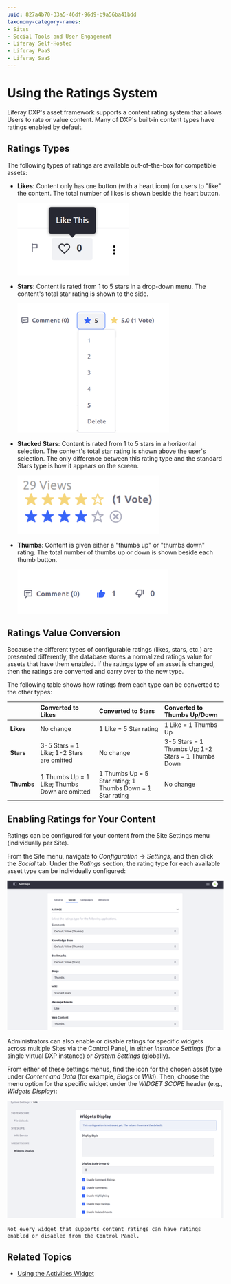 ```yaml
---
uuid: 827a4b70-33a5-46df-96d9-b9a56ba41bdd
taxonomy-category-names:
- Sites
- Social Tools and User Engagement
- Liferay Self-Hosted
- Liferay PaaS
- Liferay SaaS
---
```

# Using the Ratings System

Liferay DXP's asset framework <!-- TODO: Add link to asset framework article when available --> supports a content rating system that allows Users to rate or value content. Many of DXP's built-in content types have ratings enabled by default.

## Ratings Types

The following types of ratings are available out-of-the-box for compatible assets:

* **Likes**: Content only has one button (with a heart icon) for users to "like" the content. The total number of likes is shown beside the heart button.

    ![Users can give content likes with the Likes rating type.](./using-the-ratings-system/images/01.png)

* **Stars**: Content is rated from 1 to 5 stars in a drop-down menu. The content's total star rating is shown to the side.

    ![Users can rate content from 1 to 5 stars with the Stars rating type.](./using-the-ratings-system/images/02.png)

* **Stacked Stars**: Content is rated from 1 to 5 stars in a horizontal selection. The content's total star rating is shown above the user's selection. The only difference between this rating type and the standard Stars type is how it appears on the screen.

    ![Users can rate content from 1 to 5 stars with the Stacked Stars rating type, similarly to the standard Stars rating type.](./using-the-ratings-system/images/03.png)

* **Thumbs**: Content is given either a "thumbs up" or "thumbs down" rating. The total number of thumbs up or down is shown beside each thumb button.

    ![Users can give content either a thumbs up or thumbs down with the Thumbs rating type.](./using-the-ratings-system/images/04.png)

## Ratings Value Conversion

Because the different types of configurable ratings (likes, stars, etc.) are presented differently, the database stores a normalized ratings value for assets that have them enabled. If the ratings type of an asset is changed, then the ratings are converted and carry over to the new type.

The following table shows how ratings from each type can be converted to the other types:

|  | **Converted to Likes** | **Converted to Stars** | **Converted to Thumbs Up/Down** |
| :--- | :--- | :--- | :--- |
| **Likes** | No change | 1 Like = 5 Star rating | 1 Like = 1 Thumbs Up |
| **Stars** | 3-5 Stars = 1 Like; 1-2 Stars are omitted | No change | 3-5 Stars = 1 Thumbs Up; 1-2 Stars = 1 Thumbs Down |
| **Thumbs** | 1 Thumbs Up = 1 Like; Thumbs Down are omitted | 1 Thumbs Up = 5 Star rating; 1 Thumbs Down = 1 Star rating | No change |

## Enabling Ratings for Your Content

Ratings can be configured for your content from the Site Settings menu (individually per Site).

From the Site menu, navigate to _Configuration_ &rarr; _Settings_, and then click the _Social_ tab. Under the _Ratings_ section, the rating type for each available asset type can be individually configured:

![You can set the specific rating type for each asset type from the Site Settings menu.](./using-the-ratings-system/images/05.png)

Administrators can also enable or disable ratings for specific widgets across multiple Sites via the Control Panel, in either _Instance Settings_ (for a single virtual DXP instance) or _System Settings_ (globally).

From either of these settings menus, find the icon for the chosen asset type under _Content and Data_ (for example, _Blogs_ or _Wiki_). Then, choose the menu option for the specific widget under the _WIDGET SCOPE_ header (e.g., _Widgets Display_):

![Administrators can also enable or disable ratings for a widget across multiple Sites.](./using-the-ratings-system/images/06.png)

```{note}
Not every widget that supports content ratings can have ratings enabled or disabled from the Control Panel.
```

<!-- TODO: (When developer-oriented article available) You can also enable ratings for your own applications by adding just a few lines of code. See the article on [adding support for ratings](link) to your content widgets for more information. -->

## Related Topics

* [Using the Activities Widget](./using-the-activities-widget.md)
